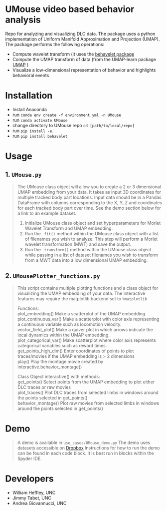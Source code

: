 # UMouse video based behavior analysis
Repo for analyzing and visualizing DLC data. The package uses a python implementation of Uniform Manifold Approximation and Projection (UMAP). The package performs the following operations:
- Compute wavelet transform (it uses the [behavelet package](https://pypi.org/project/behavelet/)
- Compute the UMAP transform of data (from the UMAP-learn package [UMAP](https://umap-learn.readthedocs.io/en/latest/) )
- Visualize a low-dimensional representation of behavior and highlights behavioral events

# Installation
- Install Anaconda
- run ```conda env create -f environment.yml -n UMouse```
- run ```conda activate UMouse```
- change directory to UMouse repo ```cd [path/to/local/repo]```
- run ```pip install -e.```
- run ```pip install behavelet```

# Usage

## 1. ```UMouse.py```
> The UMouse class object will allow you to create a 2 or 3 dimensional UMAP embedding from your data. It takes as input 3D coordinates for multiple tracked body part locations. Input data should be in a Pandas DataFrame with columns corresponding to the X, Y, Z and coordinates for each tracked body part over time. See the demo section below for a link to an example dataset. 
> 1. Initialize UMouse class object and set hyperparameters for Morlet Wavelet Transform and UMAP embedding. 
> 2. Run the ```.fit()``` method within the UMouse class object with a list of filenames you wish to analyze. This step will perform a Morlet wavelet transformation (MWT) and save the output. 
> 3. Run the ```.transform()``` method within the UMouse class object while passing in a list of dataset filenames you wish to transform from a MWT data into a low dimensional UMAP embedding. 

## 2. ```UMousePlotter_functions.py```
> This script contains multiple plotting functions and a class object for visualizing the UMAP embedding of your data. The interactive features may require the matplotlib backend set to ```%matplotlib```
> 
> Functions:  
> plot_embedding() Make a scatterplot of the UMAP embedding.  
> plot_continuous_var() Make a scatterplot with color axis representing a continuous variable such as locomotion velocity.   
> vector_field_plot() Make a quiver plot in which arrows indicate the local dynamics within the UMAP embedding.  
> plot_categorical_var() Make scatterplot where color axis represents categorical variables such as reward times.  
> get_points_high_dim() Enter coordinates of points to plot traces/movies if the UMAP embedding is > 2 dimensions  
> play() Play the montage movie created by interactive.behavior_montage()  
> 
> Class Object interactive() with methods:  
> get_points() Select points from the UMAP embedding to plot either DLC traces or raw movies  
> plot_traces() Plot DLC traces from selected limbs in windows around the points selected in get_points()  
> behavior_montage() Plot raw movies from selected limbs in windows around the points selected in get_points()  

# Demo
> A demo is available in ```use_cases/UMouse_demo.py``` The demo uses datasets accessible on [Dropbox](https://www.dropbox.com/sh/sn1ru8sf19icb4u/AAA7Q70qVq2XwVSMywmG0FOpa?dl=0)
> Instructions for how to run the demo can be found in each code block. It is best run in blocks within the Spyder IDE. 

# Developers
- William Heffley, UNC
- Jimmy Tabet, UNC
- Andrea Giovannucci, UNC
 
